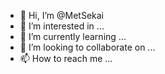 - 👋 Hi, I’m @MetSekai
- 👀 I’m interested in ...
- 🌱 I’m currently learning ...
- 💞️ I’m looking to collaborate on ...
- 📫 How to reach me ...

<!---
MetSekai/MetSekai is a ✨ special ✨ repository because its `README.md` (this file) appears on your GitHub profile.
You can click the Preview link to take a look at your changes.
--->
